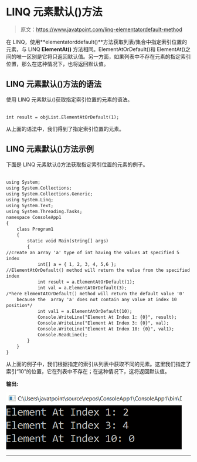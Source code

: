 # LINQ 元素默认()方法

> 原文：<https://www.javatpoint.com/linq-elementatordefault-method>

在 LINQ，使用**elementatorddefault()**方法获取列表/集合中指定索引位置的元素，与 LINQ **ElementAt()** 方法相同。ElementAtOrDefault()和 ElementAt()之间的唯一区别是它将只返回默认值。另一方面，如果列表中不存在元素的指定索引位置，那么在这种情况下，也将返回默认值。

## LINQ 元素默认()方法的语法

使用 LINQ 元素默认()获取指定索引位置的元素的语法。

```

int result = objList.ElementAtOrDefault(1);

```

从上面的语法中，我们得到了指定索引位置的元素。

## LINQ 元素默认()方法示例

下面是 LINQ 元素默认()方法获取指定索引位置的元素的例子。

```

using System;
using System.Collections;
using System.Collections.Generic;
using System.Linq;
using System.Text;
using System.Threading.Tasks;
namespace ConsoleApp1
{
    class Program1
    {
        static void Main(string[] args)
        {
//create an array 'a' type of int having the values at specified 5 index
            int[] a = { 1, 2, 3, 4, 5,6 };
//ElementAtOrDefault() method will return the value from the specified index
            int result = a.ElementAtOrDefault(1);
            int val = a.ElementAtOrDefault(3);
/*here ElementAtOrDefault() method will return the default value '0'
    because the  array 'a' does not contain any value at index 10 position*/
            int val1 = a.ElementAtOrDefault(10);
            Console.WriteLine("Element At Index 1: {0}", result);
            Console.WriteLine("Element At Index 3: {0}", val);
            Console.WriteLine("Element At Index 10: {0}", val1);
            Console.ReadLine();
        }
    }
}

```

从上面的例子中，我们根据指定的索引从列表中获取不同的元素。这里我们指定了索引“10”的位置，它在列表中不存在；在这种情况下，这将返回默认值。

**输出:**

![LINQ ElementAtOrDefault() Method](img/cb892067507689a99d30dd6adc9c62b4.png)

* * *